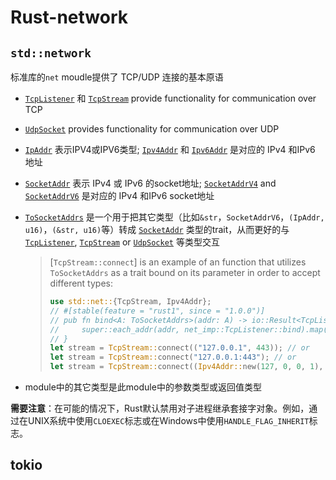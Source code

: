 # Rust-network

## `std::network`
标准库的`net` moudle提供了 TCP/UDP 连接的基本原语

- [`TcpListener`](https://doc.rust-lang.org/std/net/struct.TcpListener.html) 和 [`TcpStream`](https://doc.rust-lang.org/std/net/struct.TcpStream.html) provide functionality for communication over TCP

- [`UdpSocket`](https://doc.rust-lang.org/std/net/struct.UdpSocket.html) provides functionality for communication over UDP

- [`IpAddr`](https://doc.rust-lang.org/std/net/enum.IpAddr.html) 表示IPV4或IPV6类型; [`Ipv4Addr`](https://doc.rust-lang.org/std/net/struct.Ipv4Addr.html) 和 [`Ipv6Addr`](https://doc.rust-lang.org/std/net/struct.Ipv6Addr.html) 是对应的 IPv4 和IPv6 地址

- [`SocketAddr`](https://doc.rust-lang.org/std/net/enum.SocketAddr.html) 表示 IPv4 或 IPv6 的socket地址; [`SocketAddrV4`](https://doc.rust-lang.org/std/net/struct.SocketAddrV4.html) and [`SocketAddrV6`](https://doc.rust-lang.org/std/net/struct.SocketAddrV6.html) 是对应的 IPv4 和IPv6 socket地址

- [`ToSocketAddrs`](https://doc.rust-lang.org/std/net/trait.ToSocketAddrs.html) 是一个用于把其它类型（比如`&str`，`SocketAddrV6`，`(IpAddr, u16)`，`(&str, u16)`等）转成 [`SocketAddr`](https://doc.rust-lang.org/std/net/enum.SocketAddr.html) 类型的trait，从而更好的与 [`TcpListener`](https://doc.rust-lang.org/std/net/struct.TcpListener.html), [`TcpStream`](https://doc.rust-lang.org/std/net/struct.TcpStream.html) or [`UdpSocket`](https://doc.rust-lang.org/std/net/struct.UdpSocket.html) 等类型交互

  > [`TcpStream::connect`] is an example of an function that utilizes `ToSocketAddrs` as a trait bound on its parameter in order to accept different types:
  >
  > ```rust
  > use std::net::{TcpStream, Ipv4Addr};
  > // #[stable(feature = "rust1", since = "1.0.0")]
  > // pub fn bind<A: ToSocketAddrs>(addr: A) -> io::Result<TcpListener> {
  > //     super::each_addr(addr, net_imp::TcpListener::bind).map(TcpListener)
  > // }
  > let stream = TcpStream::connect(("127.0.0.1", 443)); // or
  > let stream = TcpStream::connect("127.0.0.1:443"); // or
  > let stream = TcpStream::connect((Ipv4Addr::new(127, 0, 0, 1), 443));
  > ```

- module中的其它类型是此module中的参数类型或返回值类型

**需要注意**：在可能的情况下，Rust默认禁用对子进程继承套接字对象。例如，通过在UNIX系统中使用`CLOEXEC`标志或在Windows中使用`HANDLE_FLAG_INHERIT`标志。

## tokio